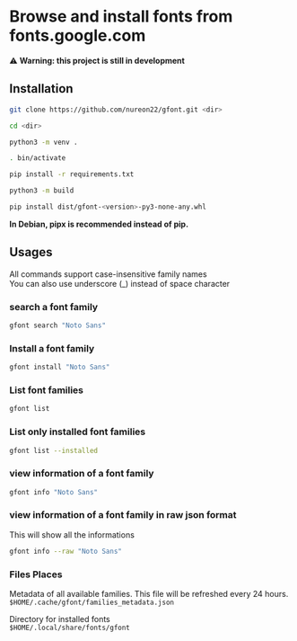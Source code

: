 # Browse and install fonts from fonts.google.com

⚠️ **Warning: this project is still in development**

## Installation
```sh
git clone https://github.com/nureon22/gfont.git <dir>

cd <dir>

python3 -m venv .

. bin/activate

pip install -r requirements.txt

python3 -m build

pip install dist/gfont-<version>-py3-none-any.whl
```
**In Debian, pipx is recommended instead of pip.**

## Usages
All commands support case-insensitive family names\
You can also use underscore (_) instead of space character

### search a font family
```sh
gfont search "Noto Sans"
```

### Install a font family
```sh
gfont install "Noto Sans"
```

### List font families
```sh
gfont list
```

### List only installed font families
```sh
gfont list --installed
```

### view information of a font family
```sh
gfont info "Noto Sans"
```

### view information of a font family in raw json format
This will show all the informations
```sh
gfont info --raw "Noto Sans"
```


### Files Places

Metadata of all available families. This file will be refreshed every 24 hours.\
`$HOME/.cache/gfont/families_metadata.json`

Directory for installed fonts\
`$HOME/.local/share/fonts/gfont`